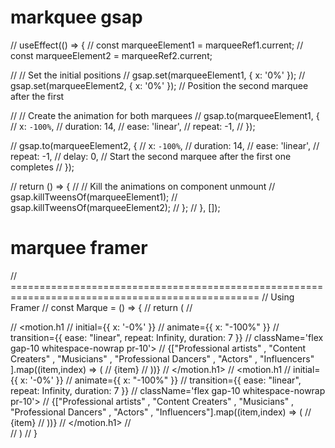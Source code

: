 # markquee gsap 


// useEffect(() => {
  //   const marqueeElement1 = marqueeRef1.current;
  //   const marqueeElement2 = marqueeRef2.current;

  //   // Set the initial positions
  //   gsap.set(marqueeElement1, { x: '0%' });
  //   gsap.set(marqueeElement2, { x: '0%' }); // Position the second marquee after the first


  //   // Create the animation for both marquees
  //   gsap.to(marqueeElement1, {
  //     x: `-100%`,
  //     duration: 14,
  //     ease: 'linear',
  //     repeat: -1,
  //   });

  //   gsap.to(marqueeElement2, {
  //     x: `-100%`,
  //     duration: 14,
  //     ease: 'linear',
  //     repeat: -1,
  //     delay: 0, // Start the second marquee after the first one completes
  //   });

  //   return () => {
  //     // Kill the animations on component unmount
  //     gsap.killTweensOf(marqueeElement1);
  //     gsap.killTweensOf(marqueeElement2);
  //   };
  // }, []);



  # marquee framer


  // =================================================================================================
// Using Framer
// const Marque = () => {
//   return (
//     <div className='my-[70px] md:my-[120px] overflow-x-hidden flex items-center gap-0'>
//         <motion.h1
//             initial={{ x: '-0%' }}
//           animate={{ x: "-100%" }}
//           transition={{ ease: "linear", repeat: Infinity, duration: 7 }}
//          className='flex gap-10 whitespace-nowrap pr-10'>
//         {["Professional artists" , "Content Creaters" , "Musicians" , "Professional Dancers" , "Actors" , "Influencers" ].map((item,index) => (
//                 <span key={index} className='text-[#C63054] text-[1.25rem] md:text-[1rem] bg-[#FEFEFF] px-9 py-2 rounded-full'>{item}</span>
//         ))}
//         </motion.h1>
//         <motion.h1
//             initial={{ x: '-0%' }}
//           animate={{ x: "-100%" }}
//           transition={{ ease: "linear", repeat: Infinity, duration: 7 }}
//          className='flex gap-10 whitespace-nowrap pr-10'>
//         {["Professional artists" , "Content Creaters" , "Musicians" , "Professional Dancers" , "Actors" , "Influencers"].map((item,index) => (
//                 <span key={index} className='text-[#C63054] text-[1.25rem] md:text-[1rem] bg-[#FEFEFF] px-9 py-2 rounded-full'>{item}</span>
//         ))}
//         </motion.h1>
//     </div>
//   )
// }
